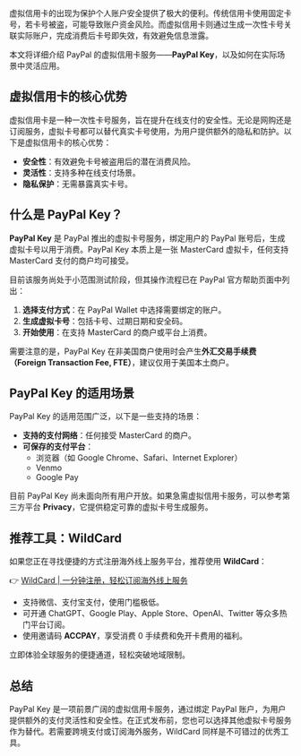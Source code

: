 虚拟信用卡的出现为保护个人账户安全提供了极大的便利。传统信用卡使用固定卡号，若卡号被盗，可能导致账户资金风险。而虚拟信用卡则通过生成一次性卡号关联实际账户，完成消费后卡号即失效，有效避免信息泄露。

本文将详细介绍 PayPal 的虚拟信用卡服务——**PayPal Key**，以及如何在实际场景中灵活应用。

## 虚拟信用卡的核心优势

虚拟信用卡是一种一次性卡号服务，旨在提升在线支付的安全性。无论是网购还是订阅服务，虚拟卡号都可以替代真实卡号使用，为用户提供额外的隐私和防护。以下是虚拟信用卡的核心优势：

- **安全性**：有效避免卡号被盗用后的潜在消费风险。
- **灵活性**：支持多种在线支付场景。
- **隐私保护**：无需暴露真实卡号。

## 什么是 PayPal Key？

**PayPal Key** 是 PayPal 推出的虚拟卡号服务，绑定用户的 PayPal 账号后，生成虚拟卡号以用于消费。PayPal Key 本质上是一张 MasterCard 虚拟卡，任何支持 MasterCard 支付的商户均可接受。

目前该服务尚处于小范围测试阶段，但其操作流程已在 PayPal 官方帮助页面中列出：

1. **选择支付方式**：在 PayPal Wallet 中选择需要绑定的账户。
2. **生成虚拟卡号**：包括卡号、过期日期和安全码。
3. **开始使用**：在支持 MasterCard 的商户或平台上消费。

需要注意的是，PayPal Key 在非美国商户使用时会产生**外汇交易手续费（Foreign Transaction Fee, FTE）**，建议仅用于美国本土商户。

## PayPal Key 的适用场景

PayPal Key 的适用范围广泛，以下是一些支持的场景：

- **支持的支付网络**：任何接受 MasterCard 的商户。
- **可保存的支付平台**：
  - 浏览器（如 Google Chrome、Safari、Internet Explorer）
  - Venmo
  - Google Pay

目前 PayPal Key 尚未面向所有用户开放。如果急需虚拟信用卡服务，可以参考第三方平台 **Privacy**，它提供稳定可靠的虚拟卡号生成服务。

## 推荐工具：WildCard

如果您正在寻找便捷的方式注册海外线上服务平台，推荐使用 **WildCard**：

👉 [WildCard | 一分钟注册，轻松订阅海外线上服务](https://bit.ly/bewildcard)

- 支持微信、支付宝支付，使用门槛极低。
- 可开通 ChatGPT、Google Play、Apple Store、OpenAI、Twitter 等众多热门平台订阅。
- 使用邀请码 **ACCPAY**，享受消费 0 手续费和免开卡费用的福利。

立即体验全球服务的便捷通道，轻松突破地域限制。

## 总结

PayPal Key 是一项前景广阔的虚拟信用卡服务，通过绑定 PayPal 账户，为用户提供额外的支付灵活性和安全性。在正式发布前，您也可以选择其他虚拟卡号服务作为替代。若需要跨境支付或订阅海外服务，WildCard 同样是不可错过的优秀工具。